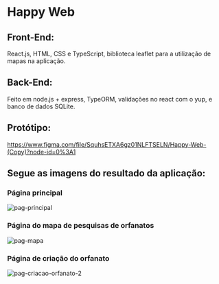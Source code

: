 # Happy Web

## Front-End:
React.js, HTML, CSS e TypeScript, biblioteca leaflet para a utilização de mapas na aplicação.

## Back-End: 
Feito em node.js + express, TypeORM, validações no react com o yup, e banco de dados SQLite. 

## Protótipo:
https://www.figma.com/file/SquhsETXA6gz01NLFTSELN/Happy-Web-(Copy)?node-id=0%3A1

## Segue as imagens do resultado da aplicação: 
### Página principal
![pag-principal](https://user-images.githubusercontent.com/63068481/97807121-ce05c700-1c3d-11eb-9b70-9e32148f0472.png)
### Página do mapa de pesquisas de orfanatos
![pag-mapa](https://user-images.githubusercontent.com/63068481/97807139-deb63d00-1c3d-11eb-9b9e-799225e0bf7f.png)
### Página de criação do orfanato
![pag-criacao-orfanato-2](https://user-images.githubusercontent.com/63068481/97807620-8f254080-1c40-11eb-9488-ae4f84122f1a.png)

